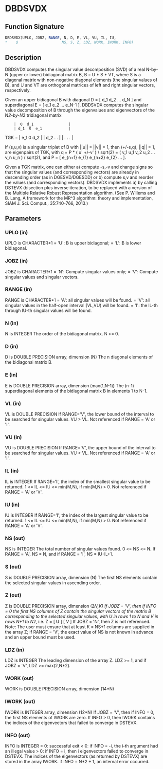 # DBDSVDX

## Function Signature

```fortran
DBDSVDX(UPLO, JOBZ, RANGE, N, D, E, VL, VU, IL, IU,
*    $                    NS, S, Z, LDZ, WORK, IWORK, INFO)
```

## Description


  DBDSVDX computes the singular value decomposition (SVD) of a real
  N-by-N (upper or lower) bidiagonal matrix B, B = U * S * VT,
  where S is a diagonal matrix with non-negative diagonal elements
  (the singular values of B), and U and VT are orthogonal matrices
  of left and right singular vectors, respectively.

  Given an upper bidiagonal B with diagonal D = [ d_1 d_2 ... d_N ]
  and superdiagonal E = [ e_1 e_2 ... e_N-1 ], DBDSVDX computes the
  singular value decomposition of B through the eigenvalues and
  eigenvectors of the N*2-by-N*2 tridiagonal matrix

        |  0  d_1                |
        | d_1  0  e_1            |
  TGK = |     e_1  0  d_2        |
        |         d_2  .   .     |
        |              .   .   . |

  If (s,u,v) is a singular triplet of B with ||u|| = ||v|| = 1, then
  (+/-s,q), ||q|| = 1, are eigenpairs of TGK, with q = P * ( u' +/-v' ) /
  sqrt(2) = ( v_1 u_1 v_2 u_2 ... v_n u_n ) / sqrt(2), and
  P = [ e_{n+1} e_{1} e_{n+2} e_{2} ... ].

  Given a TGK matrix, one can either a) compute -s,-v and change signs
  so that the singular values (and corresponding vectors) are already in
  descending order (as in DGESVD/DGESDD) or b) compute s,v and reorder
  the values (and corresponding vectors). DBDSVDX implements a) by
  calling DSTEVX (bisection plus inverse iteration, to be replaced
  with a version of the Multiple Relative Robust Representation
  algorithm. (See P. Willems and B. Lang, A framework for the MR^3
  algorithm: theory and implementation, SIAM J. Sci. Comput.,
  35:740-766, 2013.)

## Parameters

### UPLO (in)

UPLO is CHARACTER*1 = 'U': B is upper bidiagonal; = 'L': B is lower bidiagonal.

### JOBZ (in)

JOBZ is CHARACTER*1 = 'N': Compute singular values only; = 'V': Compute singular values and singular vectors.

### RANGE (in)

RANGE is CHARACTER*1 = 'A': all singular values will be found. = 'V': all singular values in the half-open interval [VL,VU) will be found. = 'I': the IL-th through IU-th singular values will be found.

### N (in)

N is INTEGER The order of the bidiagonal matrix. N >= 0.

### D (in)

D is DOUBLE PRECISION array, dimension (N) The n diagonal elements of the bidiagonal matrix B.

### E (in)

E is DOUBLE PRECISION array, dimension (max(1,N-1)) The (n-1) superdiagonal elements of the bidiagonal matrix B in elements 1 to N-1.

### VL (in)

VL is DOUBLE PRECISION If RANGE='V', the lower bound of the interval to be searched for singular values. VU > VL. Not referenced if RANGE = 'A' or 'I'.

### VU (in)

VU is DOUBLE PRECISION If RANGE='V', the upper bound of the interval to be searched for singular values. VU > VL. Not referenced if RANGE = 'A' or 'I'.

### IL (in)

IL is INTEGER If RANGE='I', the index of the smallest singular value to be returned. 1 <= IL <= IU <= min(M,N), if min(M,N) > 0. Not referenced if RANGE = 'A' or 'V'.

### IU (in)

IU is INTEGER If RANGE='I', the index of the largest singular value to be returned. 1 <= IL <= IU <= min(M,N), if min(M,N) > 0. Not referenced if RANGE = 'A' or 'V'.

### NS (out)

NS is INTEGER The total number of singular values found. 0 <= NS <= N. If RANGE = 'A', NS = N, and if RANGE = 'I', NS = IU-IL+1.

### S (out)

S is DOUBLE PRECISION array, dimension (N) The first NS elements contain the selected singular values in ascending order.

### Z (out)

Z is DOUBLE PRECISION array, dimension (2*N,K) If JOBZ = 'V', then if INFO = 0 the first NS columns of Z contain the singular vectors of the matrix B corresponding to the selected singular values, with U in rows 1 to N and V in rows N+1 to N*2, i.e. Z = [ U ] [ V ] If JOBZ = 'N', then Z is not referenced. Note: The user must ensure that at least K = NS+1 columns are supplied in the array Z; if RANGE = 'V', the exact value of NS is not known in advance and an upper bound must be used.

### LDZ (in)

LDZ is INTEGER The leading dimension of the array Z. LDZ >= 1, and if JOBZ = 'V', LDZ >= max(2,N*2).

### WORK (out)

WORK is DOUBLE PRECISION array, dimension (14*N)

### IWORK (out)

IWORK is INTEGER array, dimension (12*N) If JOBZ = 'V', then if INFO = 0, the first NS elements of IWORK are zero. If INFO > 0, then IWORK contains the indices of the eigenvectors that failed to converge in DSTEVX.

### INFO (out)

INFO is INTEGER = 0: successful exit < 0: if INFO = -i, the i-th argument had an illegal value > 0: if INFO = i, then i eigenvectors failed to converge in DSTEVX. The indices of the eigenvectors (as returned by DSTEVX) are stored in the array IWORK. if INFO = N*2 + 1, an internal error occurred.


